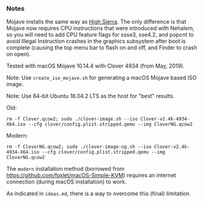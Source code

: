 ### Notes

Mojave installs the same way as [High Sierra](../HighSierra/README.md). The
only difference is that Mojave now requires CPU instructions that were
introduced with Nehalem, so you will need to add CPU feature flags for ssse3,
sse4.2, and popcnt to avoid Illegal Instruction crashes in the graphics
subsystem after boot is complete (causing the top menu bar to flash on and off,
and Finder to crash on open).

Tested with macOS Mojave 10.14.4 with Clover 4934 (from May, 2019).

Note: Use `create_iso_mojave.sh` for generating a macOS Mojave based ISO image.

Note: Use 64-bit Ubuntu 18.04.2 LTS as the host for "best" results.

Old:

`rm -f Clover.qcow2; sudo ./clover-image.sh --iso Clover-v2.4k-4934-X64.iso --cfg clover/config.plist.stripped.qemu --img CloverNG.qcow2`

Modern:

`rm -f CloverNG.qcow2; sudo ./clover-image-ng.sh --iso Clover-v2.4k-4934-X64.iso --cfg clover/config.plist.stripped.qemu --img CloverNG.qcow2`

The `modern` installation method (borrowed from https://github.com/foxlet/macOS-Simple-KVM) requires an internet connection
(during macOS installation) to work.

As indicated in `ideas.md`, there is a way to overcome this (final) limitation.
